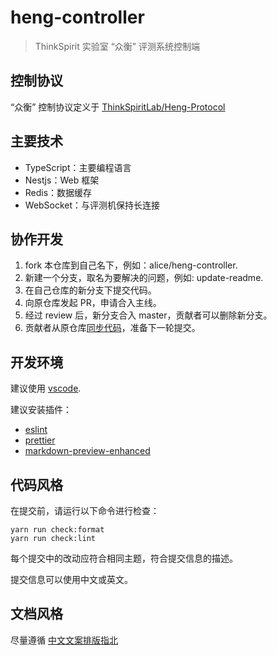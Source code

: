 # heng-controller

> ThinkSpirit 实验室 “众衡” 评测系统控制端

## 控制协议

“众衡” 控制协议定义于 [ThinkSpiritLab/Heng-Protocol](https://github.com/ThinkSpiritLab/Heng-Protocol)

## 主要技术

+ TypeScript：主要编程语言
+ Nestjs：Web 框架
+ Redis：数据缓存
+ WebSocket：与评测机保持长连接

## 协作开发

1. fork 本仓库到自己名下，例如：alice/heng-controller.
2. 新建一个分支，取名为要解决的问题，例如: update-readme.
3. 在自己仓库的新分支下提交代码。
4. 向原仓库发起 PR，申请合入主线。
5. 经过 review 后，新分支合入 master，贡献者可以删除新分支。
6. 贡献者从原仓库[同步代码](https://docs.github.com/cn/github/collaborating-with-issues-and-pull-requests/syncing-a-fork)，准备下一轮提交。

## 开发环境

建议使用 [vscode](https://code.visualstudio.com).

建议安装插件：

+ [eslint](https://marketplace.visualstudio.com/items?itemName=dbaeumer.vscode-eslint)
+ [prettier](https://marketplace.visualstudio.com/items?itemName=esbenp.prettier-vscode)
+ [markdown-preview-enhanced](https://marketplace.visualstudio.com/items?itemName=shd101wyy.markdown-preview-enhanced)

## 代码风格

在提交前，请运行以下命令进行检查：

```shell
yarn run check:format
yarn run check:lint
```

每个提交中的改动应符合相同主题，符合提交信息的描述。

提交信息可以使用中文或英文。

## 文档风格

尽量遵循 [中文文案排版指北](https://github.com/sparanoid/chinese-copywriting-guidelines/blob/master/README.zh-CN.md)
